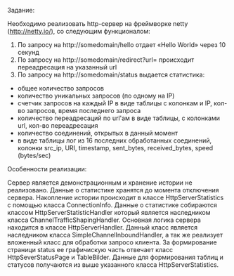 Задание:

Необходимо реализовать http-сервер на фреймворке netty
(http://netty.io/), со следующим функционалом:
1. По запросу на http://somedomain/hello отдает «Hello World» через 10 секунд
2. По запросу на http://somedomain/redirect?url=<url> происходит
переадресация на указанный url
3. По запросу на http://somedomain/status выдается статистика:
 - общее количество запросов
 - количество уникальных запросов (по одному на IP)
 - счетчик запросов на каждый IP в виде таблицы с колонкам и IP,
кол-во запросов, время последнего запроса
 - количество переадресаций по url'ам  в виде таблицы, с колонками
url, кол-во переадресация
 - количество соединений, открытых в данный момент
 - в виде таблицы лог из 16 последних обработанных соединений, колонки
src_ip, URI, timestamp,  sent_bytes, received_bytes, speed (bytes/sec)

Особенности реализации:

Сервер является демонстрационным и хранение истории не реализовано. Данные о статистике хранятся до момента отключения сервера.
Накопление истории происходит  в  классе HttpServerStatistics с помощью класса ConnectionInfo. Данные о статистике собираются классом HttpServerStatisticHandler который является наследником класса ChannelTrafficShapingHandler.
Основная логика сервера находится в классе HttpServerHandler. Данный класс является наследником класса SimpleChannelInboundHandler, а так же реализует вложенный класс для обработки запросо клиента. 
За формирование страници status ее графичискую часть отвечает класс HttpSeverStatusPage и TableBilder. Данные для формирования таблиц и статусов получаются из выше указанного класса HttpServerStatistics.



